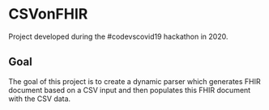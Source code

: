 # CSVonFHIR
Project developed during the #codevscovid19 hackathon in 2020.

## Goal
The goal of this project is to create a dynamic parser which generates FHIR document based on a CSV input and then populates
this FHIR document with the CSV data.